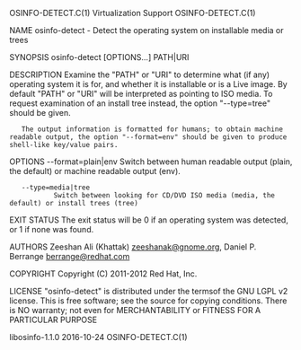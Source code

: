 OSINFO-DETECT.C(1)                                                                          Virtualization Support                                                                         OSINFO-DETECT.C(1)



NAME
       osinfo-detect - Detect the operating system on installable media or trees

SYNOPSIS
       osinfo-detect [OPTIONS...] PATH|URI

DESCRIPTION
       Examine the "PATH" or "URI" to determine what (if any) operating system it is for, and whether it is installable or is a Live image.  By default "PATH" or "URI" will be interpreted as pointing to
       ISO media. To request examination of an install tree instead, the option "--type=tree" should be given.

       The output information is formatted for humans; to obtain machine readable output, the option "--format=env" should be given to produce shell-like key/value pairs.

OPTIONS
       --format=plain|env
               Switch between human readable output (plain, the default) or machine readable output (env).

       --type=media|tree
               Switch between looking for CD/DVD ISO media (media, the default) or install trees (tree)

EXIT STATUS
       The exit status will be 0 if an operating system was detected, or 1 if none was found.

AUTHORS
       Zeeshan Ali (Khattak) <zeeshanak@gnome.org>, Daniel P. Berrange <berrange@redhat.com>

COPYRIGHT
       Copyright (C) 2011-2012 Red Hat, Inc.

LICENSE
       "osinfo-detect" is distributed under the termsof the GNU LGPL v2 license. This is free software; see the source for copying conditions.  There is NO warranty; not even for MERCHANTABILITY or FITNESS
       FOR A PARTICULAR PURPOSE



libosinfo-1.1.0                                                                                   2016-10-24                                                                               OSINFO-DETECT.C(1)
